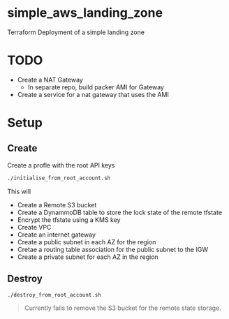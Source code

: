# simple_aws_landing_zone
Terraform Deployment of a simple landing zone

# TODO

- Create a NAT Gateway
  - In separate repo, build packer AMI for Gateway
- Create a service for a nat gateway that uses the AMI

# Setup

## Create

Create a profle with the root API keys

```bash
./initialise_from_root_account.sh
```

This will
 - Create a Remote S3 bucket
 - Create a DynammoDB table to store the lock state of the remote tfstate
 - Encrypt the tfstate using a KMS key
 - Create VPC
 - Create an internet gateway
 - Create a public subnet in each AZ for the region
 - Cretae a routing table association for the public subnet to the IGW
 - Create a private subnet for each AZ in the region

## Destroy

```bash
./destroy_from_root_account.sh
```
> Currently fails to remove the S3 bucket for the remote state storage. 
